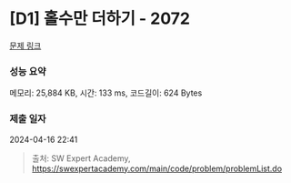 # [D1] 홀수만 더하기 - 2072 

[문제 링크](https://swexpertacademy.com/main/code/problem/problemDetail.do?contestProbId=AV5QSEhaA5sDFAUq) 

### 성능 요약

메모리: 25,884 KB, 시간: 133 ms, 코드길이: 624 Bytes

### 제출 일자

2024-04-16 22:41



> 출처: SW Expert Academy, https://swexpertacademy.com/main/code/problem/problemList.do